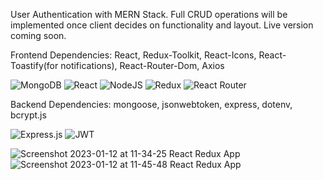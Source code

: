 User Authentication with MERN Stack.  Full CRUD operations will be implemented once client decides on functionality and layout.  Live version coming soon.  


Frontend Dependencies: React, Redux-Toolkit, React-Icons, React-Toastify(for notifications), React-Router-Dom, Axios

![MongoDB](https://img.shields.io/badge/MongoDB-%234ea94b.svg?style=for-the-badge&logo=mongodb&logoColor=white)
![React](https://img.shields.io/badge/react-%2320232a.svg?style=for-the-badge&logo=react&logoColor=%2361DAFB)
![NodeJS](https://img.shields.io/badge/node.js-6DA55F?style=for-the-badge&logo=node.js&logoColor=white)
![Redux](https://img.shields.io/badge/redux-%23593d88.svg?style=for-the-badge&logo=redux&logoColor=white)
![React Router](https://img.shields.io/badge/React_Router-CA4245?style=for-the-badge&logo=react-router&logoColor=white)

Backend Dependencies: mongoose, jsonwebtoken, express, dotenv, bcrypt.js

![Express.js](https://img.shields.io/badge/express.js-%23404d59.svg?style=for-the-badge&logo=express&logoColor=%2361DAFB)
![JWT](https://img.shields.io/badge/JWT-black?style=for-the-badge&logo=JSON%20web%20tokens)

![Screenshot 2023-01-12 at 11-34-25 React Redux App](https://user-images.githubusercontent.com/72115377/212150462-eefabde9-8d96-444f-9357-de371d061908.png)
![Screenshot 2023-01-12 at 11-45-48 React Redux App](https://user-images.githubusercontent.com/72115377/212152761-221371f3-9a95-4a37-8302-dbc39aaf1a2d.png)
